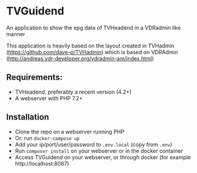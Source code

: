 # TVGuidend
An application to show the epg data of TVHeadend in a VDRadmin like manner

This application is heavily based on the layout created in TVHadmin (https://github.com/dave-p/TVHadmin) which is based on VDRAdmin (http://andreas.vdr-developer.org/vdradmin-am/index.html)

## Requirements:
- TVHeadend, preferably a recent version (4.2+)
- A webserver with PHP 7.2+

## Installation
- Clone the repo on a webserver running PHP
- Or: run `docker-compose up`
- Add your ip/port/user/password to `.env.local` (copy from `.env`)
- Run `composer install` on your webserver or in the docker container
- Access TVGuidend on your webserver, or through docker (for example http://localhost:8087)
